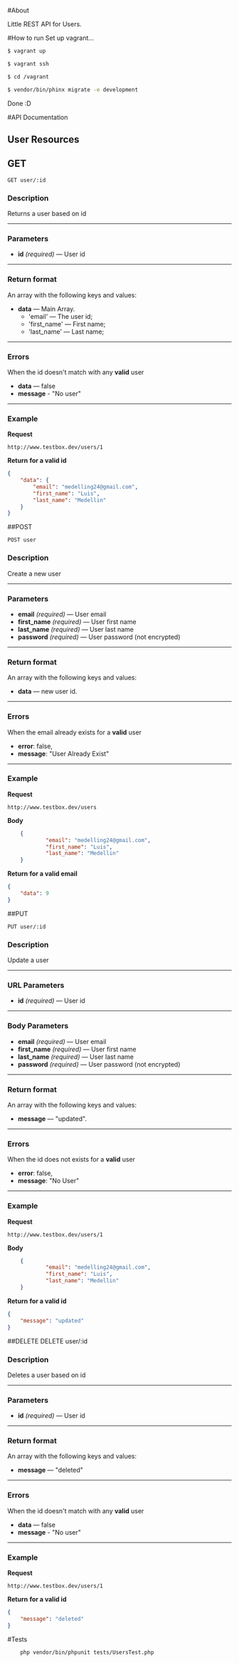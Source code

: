 #About

Little REST API for Users.


#How to run 
Set up vagrant...
```sh
$ vagrant up
```
```sh
$ vagrant ssh
  ```
```sh
$ cd /vagrant
```
```sh
$ vendor/bin/phinx migrate -e development
```
Done :D

#API Documentation


## User Resources
## GET

    GET user/:id

### Description
Returns a user based on id

***


### Parameters
- **id** _(required)_ — User id 
    
***

### Return format
An array with the following keys and values:

- **data** — Main Array.
    - 'email' — The user id;
    - 'first_name' — First name;
    - 'last_name' — Last name;
    
***

### Errors
When the id doesn't match with any **valid** user

- **data** — false
- **message** - "No user"

***

### Example
**Request**

    http://www.testbox.dev/users/1

**Return** __for a valid id__
``` json
{
    "data": {
        "email": "medelling24@gmail.com",
        "first_name": "Luis",
        "last_name": "Medellin"
    }
}
```

##POST

 
    POST user

### Description
Create a new user

***


### Parameters

- **email** _(required)_ — User email
- **first_name** _(required)_ — User first name
- **last_name** _(required)_ — User last name
- **password** _(required)_ — User password (not encrypted)
    
***

### Return format
An array with the following keys and values:

- **data** — new user id.

***

### Errors
When the email already exists for a **valid** user


-  **error**: false,
-  **message**: "User Already Exist"


***

### Example
**Request**

    http://www.testbox.dev/users
    
**Body**
``` json
    {
            "email": "medelling24@gmail.com",
            "first_name": "Luis",
            "last_name": "Medellin"
    }
```

**Return** __for a valid email__
``` json
{
    "data": 9
}
```
##PUT
 
    PUT user/:id

### Description
Update a user

***

### URL Parameters

- **id** _(required)_ — User id
    
***


### Body Parameters

- **email** _(required)_ — User email
- **first_name** _(required)_ — User first name
- **last_name** _(required)_ — User last name
- **password** _(required)_ — User password (not encrypted)
    
***

### Return format
An array with the following keys and values:

- **message** — "updated".

***

### Errors
When the id does not exists for a **valid** user


-  **error**: false,
-  **message**: "No User"


***

### Example
**Request**

    http://www.testbox.dev/users/1
    
**Body**
``` json
    {
            "email": "medelling24@gmail.com",
            "first_name": "Luis",
            "last_name": "Medellin"
    }
```

**Return** __for a valid id__
``` json
{
    "message": "updated"
}
```

##DELETE
    DELETE user/:id

### Description
Deletes a user based on id

***


### Parameters
- **id** _(required)_ — User id 
    
***

### Return format
An array with the following keys and values:

- **message** — "deleted"

***

### Errors
When the id doesn't match with any **valid** user

- **data** — false
- **message** - "No user"

***

### Example
**Request**

    http://www.testbox.dev/users/1

**Return** __for a valid id__
``` json
{
    "message": "deleted"
}
```


#Tests

        php vendor/bin/phpunit tests/UsersTest.php 

